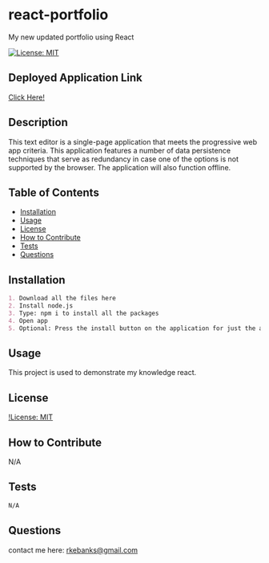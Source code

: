 # react-portfolio
My new updated portfolio using React

[![License: MIT](https://img.shields.io/badge/License-MIT-yellow.svg)](https://opensource.org/licenses/MIT)

## Deployed Application Link
[Click Here!](https://ryanebanks.github.io/react-portfolio/)

## Description
This text editor is a single-page application that meets the progressive web app criteria. This application features a number of data persistence techniques that serve as redundancy in case one of the options is not supported by the browser. The application will also function offline.

## Table of Contents
- [Installation](#installation)
- [Usage](#usage)
- [License](#license)
- [How to Contribute](#how-to-contribute)
- [Tests](#tests)
- [Questions](#questions)

## Installation
```md
1. Download all the files here
2. Install node.js
3. Type: npm i to install all the packages
4. Open app
5. Optional: Press the install button on the application for just the app.
```

## Usage
This project is used to demonstrate my knowledge react. 

## License
[!License: MIT](https://choosealicense.com/licenses/mit/)

## How to Contribute
N/A

## Tests
```md
N/A
```

## Questions
contact me here: rkebanks@gmail.com

